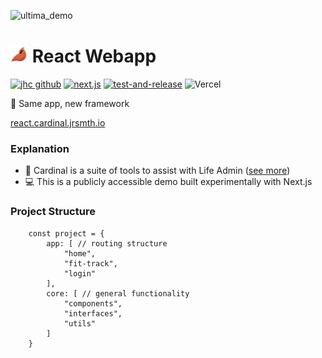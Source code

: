 ![ultima_demo](https://github.com/jrsmth/ultima/assets/34093915/701a547e-66ab-4178-9da1-cb5ae9654166)
<!-- Replace me with an equally captivating .gif -->

# <img src="./assets/badge.png" width="28" alt="Logo"> React Webapp
[![jhc github](https://img.shields.io/badge/GitHub-jrsmth-181717.svg?style=flat&logo=github)](https://github.com/jrsmth)
[![next.js](https://img.shields.io/badge/next.js%20-14%20-black.svg?style=flat&logo=next.js&logoColor=white)](https://github.com/vercel/next.js)
[![test-and-release](https://github.com/jrsmth/ultima/actions/workflows/main.yaml/badge.svg)](https://github.com/jrsmth/ultima/actions/workflows/main.yaml)
![Vercel](https://vercelbadge.vercel.app/api/cardinal-app/webapp-react)

🧪 Same app, new framework

[react.cardinal.jrsmth.io](https://www.react.cardinal.jrsmth.io)

### Explanation
- 🧬 Cardinal is a suite of tools to assist with Life Admin ([see more](https://github.com/cardinal-app))
- 💻 This is a publicly accessible demo built experimentally with Next.js 

### Project Structure
```tsx
    const project = {
        app: [ // routing structure
            "home",
            "fit-track",
            "login"
        ],
        core: [ // general functionality
            "components",
            "interfaces",
            "utils"
        ]
    }
```
